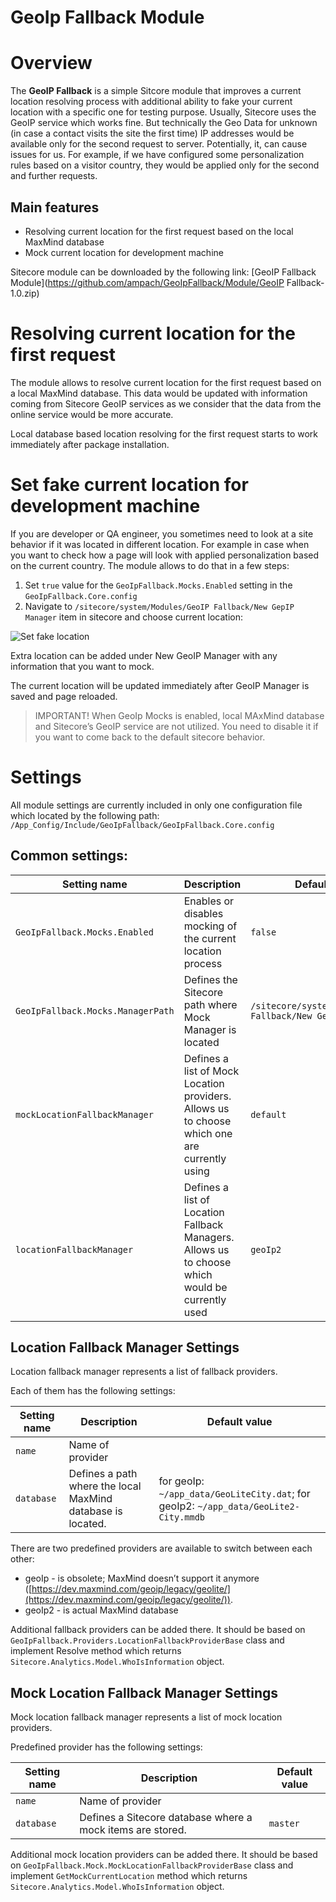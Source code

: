 # GeoIp Fallback Module

# Overview

The **GeoIP Fallback** is a simple Sitcore module that improves a current location resolving process with additional ability to fake your current location with a specific one for testing purpose. Usually, Sitecore uses the GeoIP service which works fine. But technically the Geo Data for unknown (in case a contact visits the site the first time) IP addresses would be available only for the second request to server. Potentially, it, can cause issues for us. For example, if we have configured some personalization rules based on a visitor country, they would be applied only for the second and further requests.

## Main features

- Resolving current location for the first request based on the local MaxMind database
- Mock current location for development machine

Sitecore module can be downloaded by the following link: [GeoIP Fallback Module](https://github.com/ampach/GeoIpFallback/Module/GeoIP Fallback-1.0.zip) 

# Resolving current location for the first request

The module allows to resolve current location for the first request based on a local MaxMind database. This data would be updated with information coming from Sitecore GeoIP services as we consider that the data from the online service would be more accurate.

Local database based location resolving for the first request starts to work immediately after package installation.

# Set fake current location for development machine

If you are developer or QA engineer, you sometimes need to look at a site behavior if it was located in different location. For example in case when you want to check how a page will look with applied personalization based on the current country. The module allows to do that in a few steps:

1. Set `true` value for the `GeoIpFallback.Mocks.Enabled` setting in the `GeoIpFallback.Core.config`
2. Navigate to `/sitecore/system/Modules/GeoIP Fallback/New GepIP Manager` item in sitecore and choose current location:

![Set fake location](https://user-images.githubusercontent.com/1925984/40304688-5df75f90-5d00-11e8-91ba-1a3ded1414ae.png)

Extra location can be added under New GeoIP Manager with any information that you want to mock.

The current location will be updated immediately after GeoIP Manager is saved and page reloaded.

> IMPORTANT! When GeoIp Mocks is enabled, local MAxMind database and Sitecore’s GeoIP service are not utilized. You need to disable it if you want to come back to the default sitecore behavior.

# Settings

All module settings are currently included in only one configuration file which located by the following path: `/App_Config/Include/GeoIpFallback/GeoIpFallback.Core.config`

## Common settings:

| Setting name  | Description | Default value |
| ------------- | ------------- | ------------- |
| `GeoIpFallback.Mocks.Enabled`  | Enables or disables mocking of the current location process  | `false`  |
| `GeoIpFallback.Mocks.ManagerPath`  | Defines the Sitecore path where Mock Manager is located  | `/sitecore/system/Modules/GeoIP Fallback/New GepIP Manager`  |
| `mockLocationFallbackManager`  | Defines a list of Mock Location providers. Allows us to choose which one are currently using  | `default`  |
| `locationFallbackManager`  | Defines a list of Location Fallback Managers. Allows us to choose which would be currently used  | `geoIp2`  |

## Location Fallback Manager Settings

Location fallback manager represents a list of fallback providers. 

Each of them has the following settings:

| Setting name  | Description | Default value |
| ------------- | ------------- | ------------- |
| `name`  | Name of provider  |   |
| `database`  | Defines a path where the local MaxMind database is located.  | for geoIp: `~/app_data/GeoLiteCity.dat`; for geoIp2: `~/app_data/GeoLite2-City.mmdb`  |

There are two predefined providers are available to switch between each other:
- geoIp - is obsolete; MaxMind doesn’t support it anymore ([https://dev.maxmind.com/geoip/legacy/geolite/](https://dev.maxmind.com/geoip/legacy/geolite/)). 
- geoIp2 - is actual MaxMind database

Additional fallback providers can be added there. It should be based on `GeoIpFallback.Providers.LocationFallbackProviderBase` class and implement Resolve method which returns `Sitecore.Analytics.Model.WhoIsInformation` object.

## Mock Location Fallback Manager Settings

Mock location fallback manager represents a list of mock location providers.
 
Predefined provider has the following settings:	

| Setting name  | Description | Default value |
| ------------- | ------------- | ------------- |
| `name`  | Name of provider  |   |
| `database`  | Defines a Sitecore database where a mock items are stored.  | `master`  |

Additional mock location providers can be added there. It should be based on `GeoIpFallback.Mock.MockLocationFallbackProviderBase` class and implement `GetMockCurrentLocation` method which returns `Sitecore.Analytics.Model.WhoIsInformation` object.
